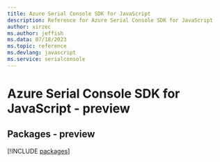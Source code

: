 ```yaml
---
title: Azure Serial Console SDK for JavaScript
description: Reference for Azure Serial Console SDK for JavaScript
author: xirzec
ms.author: jeffish
ms.data: 07/18/2023
ms.topic: reference
ms.devlang: javascript
ms.service: serialconsole
---
```

# Azure Serial Console SDK for JavaScript - preview
## Packages - preview
[!INCLUDE [packages](serial-console-index.md)]